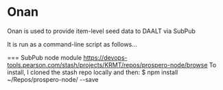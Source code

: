 Onan
====

Onan is used to provide item-level seed data to DAALT via SubPub

It is run as a command-line script as follows...


===
SubPub node module
https://devops-tools.pearson.com/stash/projects/KRMT/repos/prospero-node/browse
To install, I cloned the stash repo locally and then:
$ npm install ~/Repos/prospero-node/ --save

